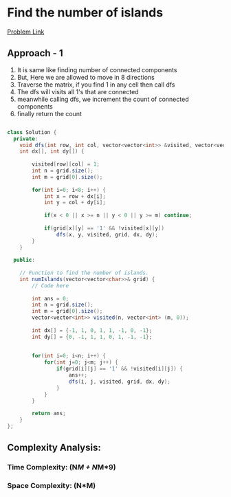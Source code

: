 # Find the number of islands 

[Problem Link](https://www.geeksforgeeks.org/problems/find-the-number-of-islands/1)

## Approach - 1
1. It is same like finding number of connected components
2. But, Here we are allowed to move in 8 directions
3. Traverse the matrix, if you find 1 in any cell then call dfs
4. The dfs will visits all 1's that are connected
5. meanwhile calling dfs, we increment the count of connected components
6. finally return the count

```Java

class Solution {
  private:
    void dfs(int row, int col, vector<vector<int>> &visited, vector<vector<char>> grid,
    int dx[], int dy[]) {
        
        visited[row][col] = 1;
        int n = grid.size();
        int m = grid[0].size();
        
        for(int i=0; i<8; i++) {
            int x = row + dx[i];
            int y = col + dy[i];
            
            if(x < 0 || x >= n || y < 0 || y >= m) continue;
            
            if(grid[x][y] == '1' && !visited[x][y])
                dfs(x, y, visited, grid, dx, dy);
        }
    }
    
  public:
  
    // Function to find the number of islands.
    int numIslands(vector<vector<char>>& grid) {
        // Code here
        
        int ans = 0;
        int n = grid.size();
        int m = grid[0].size();
        vector<vector<int>> visited(n, vector<int> (m, 0));
        
        int dx[] = {-1, 1, 0, 1, 1, -1, 0, -1};
        int dy[] = {0, -1, 1, 1, 0, 1, -1, -1};
        
        
        for(int i=0; i<n; i++) {
            for(int j=0; j<m; j++) {
                if(grid[i][j] == '1' && !visited[i][j]) {
                    ans++;
                    dfs(i, j, visited, grid, dx, dy);
                }
            }
        }
        
        return ans;
    }
};

```



## Complexity Analysis:

### Time Complexity: (N*M + N*M*9)

### Space Complexity: (N*M)